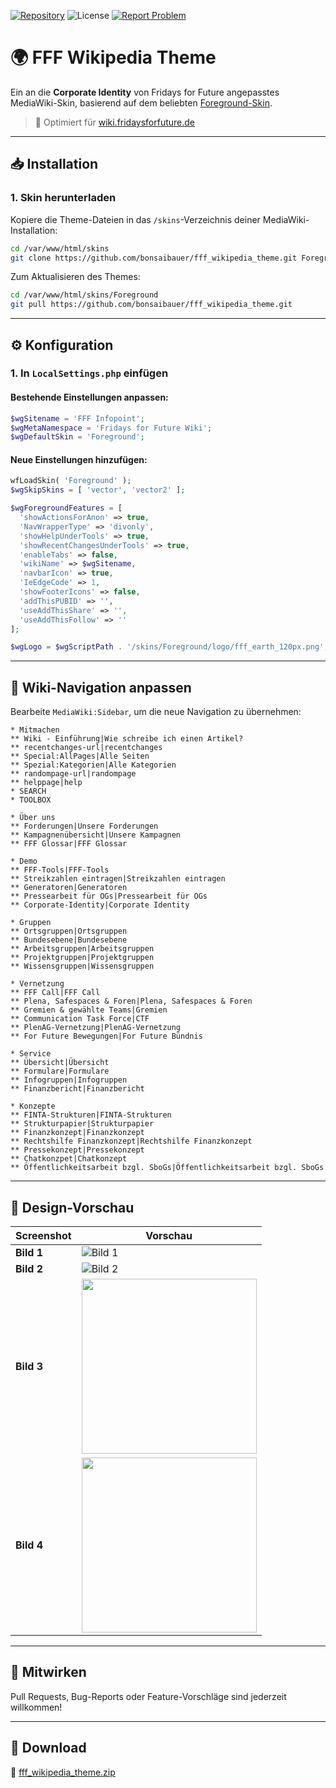 [![Repository](https://img.shields.io/badge/Repository-fff__wikipedia__theme-blue?style=flat&logo=github)](https://github.com/bonsaibauer/fff_wikipedia_theme)
![License](https://img.shields.io/badge/License-BSD%202--Clause-blue)
[![Report Problem](https://img.shields.io/badge/Report-new_Problem_or_Issue-critical?style=flat&logo=github)](https://github.com/bonsaibauer/fff_wikipedia_theme/issues/new)


# 🌍 FFF Wikipedia Theme

Ein an die **Corporate Identity** von Fridays for Future angepasstes MediaWiki-Skin, basierend auf dem beliebten [Foreground-Skin](https://github.com/wikimedia/mediawiki-skins-Foreground).

> 🌱 Optimiert für [wiki.fridaysforfuture.de](https://wiki.fridaysforfuture.de)

---

## 📥 Installation

### 1. Skin herunterladen

Kopiere die Theme-Dateien in das `/skins`-Verzeichnis deiner MediaWiki-Installation:

```bash
cd /var/www/html/skins
git clone https://github.com/bonsaibauer/fff_wikipedia_theme.git Foreground
```

Zum Aktualisieren des Themes:

```bash
cd /var/www/html/skins/Foreground
git pull https://github.com/bonsaibauer/fff_wikipedia_theme.git
```

---

## ⚙️ Konfiguration

### 1. In `LocalSettings.php` einfügen

#### Bestehende Einstellungen anpassen:

```php
$wgSitename = 'FFF Infopoint';
$wgMetaNamespace = 'Fridays for Future Wiki';
$wgDefaultSkin = 'Foreground';
```

#### Neue Einstellungen hinzufügen:

```php
wfLoadSkin( 'Foreground' );
$wgSkipSkins = [ 'vector', 'vector2' ];

$wgForegroundFeatures = [
  'showActionsForAnon' => true,
  'NavWrapperType' => 'divonly',
  'showHelpUnderTools' => true,
  'showRecentChangesUnderTools' => true,
  'enableTabs' => false,
  'wikiName' => $wgSitename,
  'navbarIcon' => true,
  'IeEdgeCode' => 1,
  'showFooterIcons' => false,
  'addThisPUBID' => '',
  'useAddThisShare' => '',
  'useAddThisFollow' => ''
];

$wgLogo = $wgScriptPath . '/skins/Foreground/logo/fff_earth_120px.png';
```

---

## 🧭 Wiki-Navigation anpassen

Bearbeite `MediaWiki:Sidebar`, um die neue Navigation zu übernehmen:

```wiki
* Mitmachen
** Wiki - Einführung|Wie schreibe ich einen Artikel?
** recentchanges-url|recentchanges
** Special:AllPages|Alle Seiten
** Spezial:Kategorien|Alle Kategorien
** randompage-url|randompage
** helppage|help
* SEARCH
* TOOLBOX

* Über uns
** Forderungen|Unsere Forderungen
** Kampagnenübersicht|Unsere Kampagnen
** FFF Glossar|FFF Glossar

* Demo
** FFF-Tools|FFF-Tools
** Streikzahlen eintragen|Streikzahlen eintragen
** Generatoren|Generatoren
** Pressearbeit für OGs|Pressearbeit für OGs
** Corporate-Identity|Corporate Identity

* Gruppen
** Ortsgruppen|Ortsgruppen
** Bundesebene|Bundesebene 
** Arbeitsgruppen|Arbeitsgruppen
** Projektgruppen|Projektgruppen
** Wissensgruppen|Wissensgruppen

* Vernetzung
** FFF Call|FFF Call
** Plena, Safespaces & Foren|Plena, Safespaces & Foren
** Gremien & gewählte Teams|Gremien
** Communication Task Force|CTF
** PlenAG-Vernetzung|PlenAG-Vernetzung
** For Future Bewegungen|For Future Bündnis

* Service
** Übersicht|Übersicht
** Formulare|Formulare
** Infogruppen|Infogruppen
** Finanzbericht|Finanzbericht

* Konzepte
** FINTA-Strukturen|FINTA-Strukturen
** Strukturpapier|Strukturpapier
** Finanzkonzept|Finanzkonzept
** Rechtshilfe Finanzkonzept|Rechtshilfe Finanzkonzept
** Pressekonzept|Pressekonzept
** Chatkonzpet|Chatkonzept
** Öffentlichkeitsarbeit bzgl. SboGs|Öffentlichkeitsarbeit bzgl. SboGs
```

---

## 🎨 Design-Vorschau
| Screenshot | Vorschau |
|------------|----------|
| **Bild 1** | ![Bild 1](https://github.com/bonsaibauer/fff-foreground-theme/assets/129884416/1e46ab0d-3d6e-4cb5-b855-2923e4a699c0) |
| **Bild 2** | ![Bild 2](https://github.com/bonsaibauer/fff-foreground-theme/assets/129884416/479610e5-bc84-4dc1-adf5-27621b4435de) |
| **Bild 3** | <img src="https://github.com/bonsaibauer/fff-foreground-theme/assets/129884416/6f774f17-1f2c-432c-a0b8-14e1bd174be4" width="280"> |
| **Bild 4** | <img src="https://github.com/bonsaibauer/fff-foreground-theme/assets/129884416/9e49dac0-1dd3-4550-a1c7-cf80262072db" width="280"> |

---

## 🤝 Mitwirken

Pull Requests, Bug-Reports oder Feature-Vorschläge sind jederzeit willkommen!

---

## 📎 Download

🔽 [fff_wikipedia_theme.zip](https://github.com/bonsaibauer/fff_wikipedia_theme/archive/refs/heads/main.zip)
